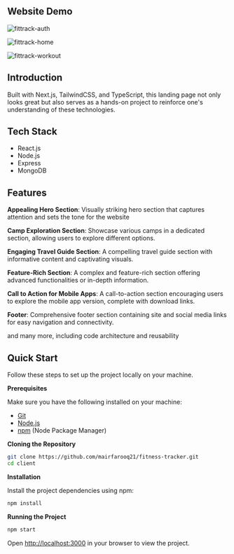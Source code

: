 ## <a name="introduction"> Website Demo</a>
![fittrack-auth](https://github.com/user-attachments/assets/6f868c92-cf48-444a-a020-04f1ceb5fc30)

![fittrack-home](https://github.com/user-attachments/assets/21006a74-53fd-4c27-8158-e8f81cc2d5ed)

![fittrack-workout](https://github.com/user-attachments/assets/d774e99a-6aa3-45e4-8cb3-b38ec9c23278)

## <a name="introduction"> Introduction</a>

Built with Next.js, TailwindCSS, and TypeScript, this landing page not only looks great but also serves as a hands-on project to reinforce one's understanding of these technologies.

## <a name="tech-stack"> Tech Stack</a>

- React.js
- Node.js
- Express
- MongoDB

## <a name="features"> Features</a>

 **Appealing Hero Section**: Visually striking hero section that captures attention and sets the tone for the website

 **Camp Exploration Section**: Showcase various camps in a dedicated section, allowing users to explore different options.

 **Engaging Travel Guide Section**: A compelling travel guide section with informative content and captivating visuals.

 **Feature-Rich Section**: A complex and feature-rich section offering advanced functionalities or in-depth information.

 **Call to Action for Mobile Apps**: A call-to-action section encouraging users to explore the mobile app version, complete with download links.

 **Footer**: Comprehensive footer section containing site and social media links for easy navigation and connectivity.

and many more, including code architecture and reusability 

## <a name="quick-start"> Quick Start</a>

Follow these steps to set up the project locally on your machine.

**Prerequisites**

Make sure you have the following installed on your machine:

- [Git](https://git-scm.com/)
- [Node.js](https://nodejs.org/en)
- [npm](https://www.npmjs.com/) (Node Package Manager)

**Cloning the Repository**

```bash
git clone https://github.com/mairfarooq21/fitness-tracker.git
cd client
```

**Installation**

Install the project dependencies using npm:

```bash
npm install
```

**Running the Project**

```bash
npm start
```

Open [http://localhost:3000](http://localhost:3000) in your browser to view the project.
